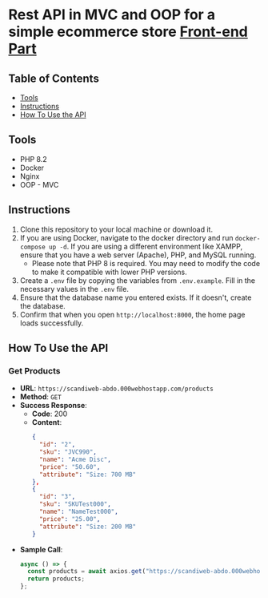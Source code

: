 # Rest API in MVC and OOP for a simple ecommerce store [Front-end Part](https://github.com/AbdelwahabTop/scandiweb-ui)

## Table of Contents
- [Tools](#tools)
- [Instructions](#instructions)
- [How To Use the API](#how-to-use-the-api)

## Tools
- PHP 8.2
- Docker
- Nginx
- OOP - MVC

## Instructions
1. Clone this repository to your local machine or download it.
2. If you are using Docker, navigate to the docker directory and run `docker-compose up -d`. If you are using a different environment like XAMPP, ensure that you have a web server (Apache), PHP, and MySQL running.
   - Please note that PHP 8 is required. You may need to modify the code to make it compatible with lower PHP versions.
3. Create a `.env` file by copying the variables from `.env.example`. Fill in the necessary values in the `.env` file.
4. Ensure that the database name you entered exists. If it doesn't, create the database.
5. Confirm that when you open `http://localhost:8000`, the home page loads successfully.

## How To Use the API
### Get Products
- **URL**: `https://scandiweb-abdo.000webhostapp.com/products`
- **Method**: `GET`
- **Success Response**:
  - **Code**: 200
  - **Content**: 
    ```json
    {
      "id": "2",
      "sku": "JVC990",
      "name": "Acme Disc",
      "price": "50.60",
      "attribute": "Size: 700 MB"
    },
    {
      "id": "3",
      "sku": "SKUTest000",
      "name": "NameTest000",
      "price": "25.00",
      "attribute": "Size: 200 MB"
    }
    ```
- **Sample Call**:
  ```javascript
  async () => {
    const products = await axios.get("https://scandiweb-abdo.000webhostapp.com/products");
    return products;
  };

